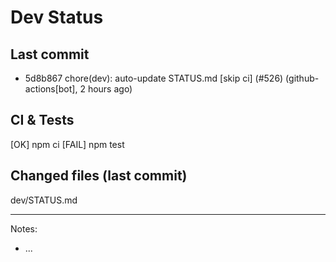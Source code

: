 # Dev Status

## Last commit
- 5d8b867 chore(dev): auto-update STATUS.md [skip ci] (#526) (github-actions[bot], 2 hours ago)
## CI & Tests
[OK] npm ci
[FAIL] npm test

## Changed files (last commit)
dev/STATUS.md

---
Notes:
- ...
